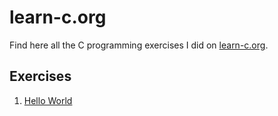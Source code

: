 # learn-c.org

Find here all the C programming exercises I did on [learn-c.org](https://www.learn-c.org/).

## Exercises

1. [Hello World](./hello-world-1/README.md)
